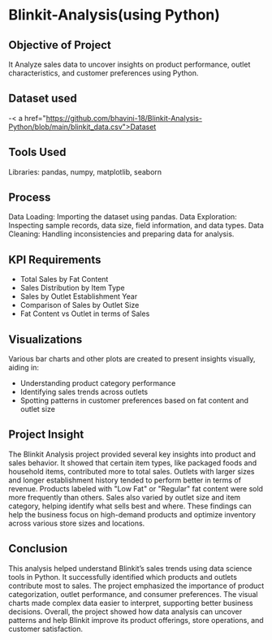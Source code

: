 # Blinkit-Analysis(using Python)
## Objective of Project
 It Analyze sales data to uncover insights on product performance, outlet characteristics, and customer preferences using Python.
 
## Dataset used
-< a href="https://github.com/bhavini-18/Blinkit-Analysis-Python/blob/main/blinkit_data.csv">Dataset</a>

## Tools Used
Libraries: pandas, numpy, matplotlib, seaborn

## Process
Data Loading: Importing the dataset using pandas.
Data Exploration: Inspecting sample records, data size, field information, and data types.
Data Cleaning: Handling inconsistencies and preparing data for analysis.

## KPI Requirements
- Total Sales by Fat Content
- Sales Distribution by Item Type
- Sales by Outlet Establishment Year
- Comparison of Sales by Outlet Size
- Fat Content vs Outlet in terms of Sales

##  Visualizations
Various bar charts and other plots are created to present insights visually, aiding in:
- Understanding product category performance
- Identifying sales trends across outlets
- Spotting patterns in customer preferences based on fat content and outlet size

## Project Insight
The Blinkit Analysis project provided several key insights into product and sales behavior. It showed that certain item types, like packaged foods and household items,
contributed more to total sales. Outlets with larger sizes and longer establishment history tended to perform better in terms of revenue.
Products labeled with "Low Fat" or "Regular" fat content were sold more frequently than others. Sales also varied by outlet size and item category,
helping identify what sells best and where. These findings can help the business focus on high-demand products and optimize inventory across various store sizes and locations.

## Conclusion
This analysis helped understand Blinkit’s sales trends using data science tools in Python. It successfully identified which products and outlets contribute most to sales. 
The project emphasized the importance of product categorization, outlet performance, and consumer preferences. The visual charts made complex data easier to interpret,
supporting better business decisions. Overall, the project showed how data analysis can uncover patterns and help Blinkit improve its product offerings, store operations, and customer satisfaction.

